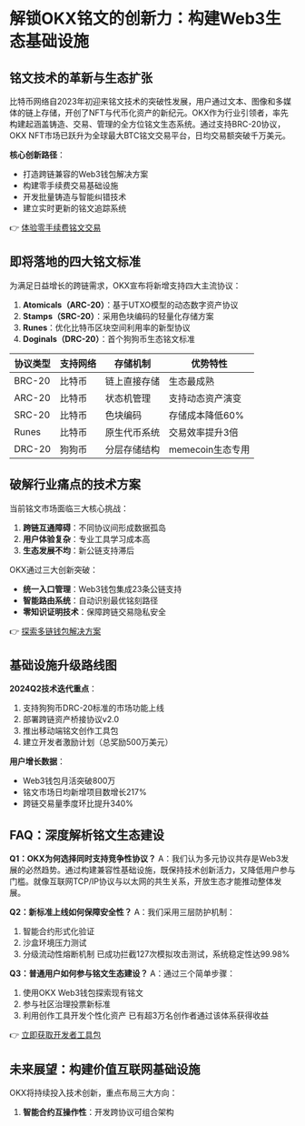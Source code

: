 # 解锁OKX铭文的创新力：构建Web3生态基础设施

## 铭文技术的革新与生态扩张

比特币网络自2023年初迎来铭文技术的突破性发展，用户通过文本、图像和多媒体的链上存储，开创了NFT与代币化资产的新纪元。OKX作为行业引领者，率先构建起涵盖铸造、交易、管理的全方位铭文生态系统。通过支持BRC-20协议，OKX NFT市场已跃升为全球最大BTC铭文交易平台，日均交易额突破千万美元。

**核心创新路径**：
- 打造跨链兼容的Web3钱包解决方案
- 构建零手续费交易基础设施
- 开发批量铸造与智能纠错技术
- 建立实时更新的铭文追踪系统

👉 [体验零手续费铭文交易](https://bit.ly/okx_welcome)

## 即将落地的四大铭文标准

为满足日益增长的跨链需求，OKX宣布将新增支持四大主流协议：
1. **Atomicals（ARC-20）**：基于UTXO模型的动态数字资产协议
2. **Stamps（SRC-20）**：采用色块编码的轻量化存储方案
3. **Runes**：优化比特币区块空间利用率的新型协议
4. **Doginals（DRC-20）**：首个狗狗币生态铭文标准

| 协议类型   | 支持网络     | 存储机制       | 优势特性               |
|------------|--------------|----------------|------------------------|
| BRC-20     | 比特币       | 链上直接存储   | 生态最成熟             |
| ARC-20     | 比特币       | 状态机管理     | 支持动态资产演变       |
| SRC-20     | 比特币       | 色块编码       | 存储成本降低60%        |
| Runes      | 比特币       | 原生代币系统   | 交易效率提升3倍        |
| DRC-20     | 狗狗币       | 分层存储结构   | memecoin生态专用       |

## 破解行业痛点的技术方案

当前铭文市场面临三大核心挑战：
1. **跨链互通障碍**：不同协议间形成数据孤岛
2. **用户体验复杂**：专业工具学习成本高
3. **生态发展不均**：新公链支持滞后

OKX通过三大创新突破：
- **统一入口管理**：Web3钱包集成23条公链支持
- **智能路由系统**：自动识别最优铭刻路径
- **零知识证明技术**：保障跨链交易隐私安全

👉 [探索多链钱包解决方案](https://bit.ly/okx_welcome)

## 基础设施升级路线图

**2024Q2技术迭代重点**：
1. 支持狗狗币DRC-20标准的市场功能上线
2. 部署跨链资产桥接协议v2.0
3. 推出移动端铭文创作工具包
4. 建立开发者激励计划（总奖励500万美元）

**用户增长数据**：
- Web3钱包月活突破800万
- 铭文市场日均新增项目数增长217%
- 跨链交易量季度环比提升340%

## FAQ：深度解析铭文生态建设

**Q1：OKX为何选择同时支持竞争性协议？**
A：我们认为多元协议共存是Web3发展的必然趋势。通过构建兼容性基础设施，既保持技术创新活力，又降低用户参与门槛。就像互联网TCP/IP协议与以太网的共生关系，开放生态才能推动整体发展。

**Q2：新标准上线如何保障安全性？**
A：我们采用三层防护机制：
1. 智能合约形式化验证
2. 沙盒环境压力测试
3. 分级流动性熔断机制
已成功拦截127次模拟攻击测试，系统稳定性达99.98%

**Q3：普通用户如何参与铭文生态建设？**
A：通过三个简单步骤：
1. 使用OKX Web3钱包探索现有铭文
2. 参与社区治理投票新标准
3. 利用创作工具开发个性化资产
已有超3万名创作者通过该体系获得收益

👉 [立即获取开发者工具包](https://bit.ly/okx_welcome)

## 未来展望：构建价值互联网基础设施

OKX将持续投入技术创新，重点布局三大方向：
1. **智能合约互操作性**：开发跨协议可组合架构